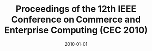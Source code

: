 ---
abstract: ''
authors:
- Birgit Hofreiter
- Kuo-Ming Chao
- Christian Huemer
date: '2010-01-01'
featured: false
links:
- name: Publik
  url: https://publik.tuwien.ac.at/showentry.php?ID=203399&lang=2
publication_types:
- '5'
publishDate: '2010-01-01'
specifics: null
title: Proceedings of the 12th IEEE Conference on Commerce and Enterprise Computing
  (CEC 2010)
url_pdf: ''
---